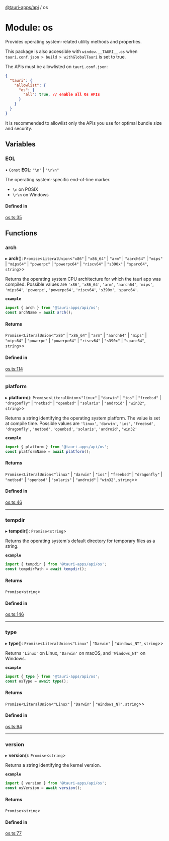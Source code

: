 [@tauri-apps/api](../README.md) / os

# Module: os

Provides operating system-related utility methods and properties.

This package is also accessible with `window.__TAURI__.os` when `tauri.conf.json > build > withGlobalTauri` is set to true.

The APIs must be allowlisted on `tauri.conf.json`:
```json
{
  "tauri": {
    "allowlist": {
      "os": {
        "all": true, // enable all Os APIs
      }
    }
  }
}
```
It is recommended to allowlist only the APIs you use for optimal bundle size and security.

## Variables

### EOL

• `Const` **EOL**: ``"\n"`` \| ``"\r\n"``

The operating system-specific end-of-line marker.
- `\n` on POSIX
- `\r\n` on Windows

#### Defined in

[os.ts:35](https://github.com/tauri-apps/tauri/blob/13c2fc1/tooling/api/src/os.ts#L35)

## Functions

### arch

▸ **arch**(): `Promise`<`LiteralUnion`<``"x86"`` \| ``"x86_64"`` \| ``"arm"`` \| ``"aarch64"`` \| ``"mips"`` \| ``"mips64"`` \| ``"powerpc"`` \| ``"powerpc64"`` \| ``"riscv64"`` \| ``"s390x"`` \| ``"sparc64"``, `string`\>\>

Returns the operating system CPU architecture for which the tauri app was compiled.
Possible values are `'x86'`, `'x86_64'`, `'arm'`, `'aarch64'`, `'mips'`, `'mips64'`, `'powerpc'`, `'powerpc64'`, `'riscv64'`, `'s390x'`, `'sparc64'`.

**`example`**
```typescript
import { arch } from '@tauri-apps/api/os';
const archName = await arch();
```

#### Returns

`Promise`<`LiteralUnion`<``"x86"`` \| ``"x86_64"`` \| ``"arm"`` \| ``"aarch64"`` \| ``"mips"`` \| ``"mips64"`` \| ``"powerpc"`` \| ``"powerpc64"`` \| ``"riscv64"`` \| ``"s390x"`` \| ``"sparc64"``, `string`\>\>

#### Defined in

[os.ts:114](https://github.com/tauri-apps/tauri/blob/13c2fc1/tooling/api/src/os.ts#L114)

___

### platform

▸ **platform**(): `Promise`<`LiteralUnion`<``"linux"`` \| ``"darwin"`` \| ``"ios"`` \| ``"freebsd"`` \| ``"dragonfly"`` \| ``"netbsd"`` \| ``"openbsd"`` \| ``"solaris"`` \| ``"android"`` \| ``"win32"``, `string`\>\>

Returns a string identifying the operating system platform.
The value is set at compile time. Possible values are `'linux'`, `'darwin'`, `'ios'`, `'freebsd'`, `'dragonfly'`, `'netbsd'`, `'openbsd'`, `'solaris'`, `'android'`, `'win32'`

**`example`**
```typescript
import { platform } from '@tauri-apps/api/os';
const platformName = await platform();
```

#### Returns

`Promise`<`LiteralUnion`<``"linux"`` \| ``"darwin"`` \| ``"ios"`` \| ``"freebsd"`` \| ``"dragonfly"`` \| ``"netbsd"`` \| ``"openbsd"`` \| ``"solaris"`` \| ``"android"`` \| ``"win32"``, `string`\>\>

#### Defined in

[os.ts:46](https://github.com/tauri-apps/tauri/blob/13c2fc1/tooling/api/src/os.ts#L46)

___

### tempdir

▸ **tempdir**(): `Promise`<`string`\>

Returns the operating system's default directory for temporary files as a string.

**`example`**
```typescript
import { tempdir } from '@tauri-apps/api/os';
const tempdirPath = await tempdir();
```

#### Returns

`Promise`<`string`\>

#### Defined in

[os.ts:146](https://github.com/tauri-apps/tauri/blob/13c2fc1/tooling/api/src/os.ts#L146)

___

### type

▸ **type**(): `Promise`<`LiteralUnion`<``"Linux"`` \| ``"Darwin"`` \| ``"Windows_NT"``, `string`\>\>

Returns `'Linux'` on Linux, `'Darwin'` on macOS, and `'Windows_NT'` on Windows.

**`example`**
```typescript
import { type } from '@tauri-apps/api/os';
const osType = await type();
```

#### Returns

`Promise`<`LiteralUnion`<``"Linux"`` \| ``"Darwin"`` \| ``"Windows_NT"``, `string`\>\>

#### Defined in

[os.ts:94](https://github.com/tauri-apps/tauri/blob/13c2fc1/tooling/api/src/os.ts#L94)

___

### version

▸ **version**(): `Promise`<`string`\>

Returns a string identifying the kernel version.

**`example`**
```typescript
import { version } from '@tauri-apps/api/os';
const osVersion = await version();
```

#### Returns

`Promise`<`string`\>

#### Defined in

[os.ts:77](https://github.com/tauri-apps/tauri/blob/13c2fc1/tooling/api/src/os.ts#L77)
